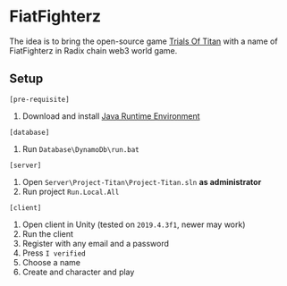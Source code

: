 # FiatFighterz

The idea is to bring the open-source game [Trials Of Titan](https://github.com/Unnamed-Studios-LLC/Trials-Of-Titan) with a name of FiatFighterz in Radix chain web3 world game.

## Setup

`[pre-requisite]`

1. Download and install [Java Runtime Environment](https://download.oracle.com/java/19/latest/jdk-19_windows-x64_bin.exe)

`[database]`

1. Run `Database\DynamoDb\run.bat`

`[server]`

1. Open `Server\Project-Titan\Project-Titan.sln` **as administrator**
2. Run project `Run.Local.All`

`[client]`

1. Open client in Unity (tested on `2019.4.3f1`, newer may work)
2. Run the client
3. Register with any email and a password
4. Press `I verified`
5. Choose a name
6. Create and character and play
